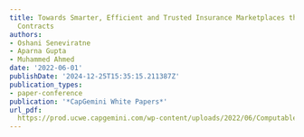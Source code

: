 ```yaml
---
title: Towards Smarter, Efficient and Trusted Insurance Marketplaces through Computable
  Contracts
authors:
- Oshani Seneviratne
- Aparna Gupta
- Muhammed Ahmed
date: '2022-06-01'
publishDate: '2024-12-25T15:35:15.211387Z'
publication_types:
- paper-conference
publication: '*CapGemini White Papers*'
url_pdf: 
  https://prod.ucwe.capgemini.com/wp-content/uploads/2022/06/Computable_Contracts_20.pdf
---
```

